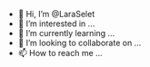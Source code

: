 - 👋 Hi, I’m @LaraSelet
- 👀 I’m interested in ...
- 🌱 I’m currently learning ...
- 💞️ I’m looking to collaborate on ...
- 📫 How to reach me ...

<!---
LaraSelet/LaraSelet is a ✨ special ✨ repository because its `README.md` (this file) appears on your GitHub profile.
You can click the Preview link to take a look at your changes.
--->
